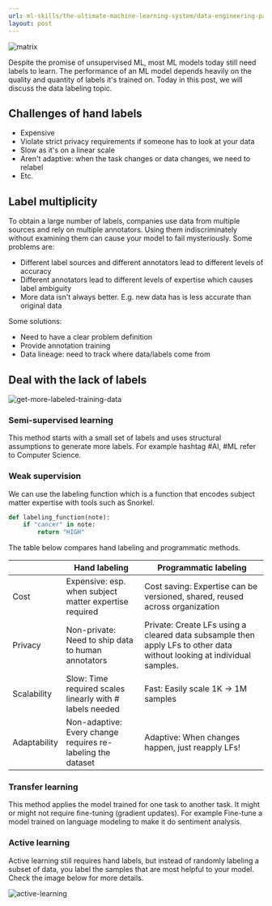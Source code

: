 ```yaml
---
url: ml-skills/the-ultimate-machine-learning-system/data-engineering-part-2-data-labeling
layout: post
---
```


![matrix][matrix]

Despite the promise of unsupervised ML, most ML models today still need labels to learn. The performance of an ML model depends heavily on the quality and quantity of labels it's trained on. Today in this post, we will discuss the data labeling topic.

## Challenges of hand labels

- Expensive
- Violate strict privacy requirements if someone has to look at your data
- Slow as it's on a linear scale
- Aren't adaptive: when the task changes or data changes, we need to relabel
- Etc.

## Label multiplicity

To obtain a large number of labels, companies use data from multiple sources and rely on multiple annotators. Using them indiscriminately without examining them can cause your model to fail mysteriously. Some problems are:

- Different label sources and different annotators lead to different levels of accuracy
- Different annotators lead to different levels of expertise which causes label ambiguity
- More data isn't always better. E.g. new data has is less accurate than original data

Some solutions:

- Need to have a clear problem definition
- Provide annotation training
- Data lineage: need to track where data/labels come from

## Deal with the lack of labels

![get-more-labeled-training-data][get-more-labeled-training-data]

### Semi-supervised learning

This method starts with a small set of labels and uses structural assumptions to generate more labels. For example hashtag #AI, #ML refer to Computer Science.

### Weak supervision

We can use the labeling function which is a function that encodes subject matter expertise with tools such as Snorkel.

```python
def labeling_function(note):
    if "cancer" in note:
        return "HIGH"
```

The table below compares hand labeling and programmatic methods.

|              | Hand labeling                                               | Programmatic labeling                                                                                                  |
| ------------ | ----------------------------------------------------------- | ---------------------------------------------------------------------------------------------------------------------- |
| Cost         | Expensive: esp. when subject matter expertise required      | Cost saving: Expertise can be versioned, shared, reused across organization                                            |
| Privacy      | Non-private: Need to ship data to human annotators          | Private: Create LFs using a cleared data subsample then apply LFs to other data without looking at individual samples. |
| Scalability  | Slow: Time required scales linearly with # labels needed    | Fast: Easily scale 1K -> 1M samples                                                                                    |
| Adaptability | Non-adaptive: Every change requires re-labeling the dataset | Adaptive: When changes happen, just reapply LFs!                                                                       |

### Transfer learning

This method applies the model trained for one task to another task. It might or might not require fine-tuning (gradient updates). For example Fine-tune a model trained on language modeling to make it do sentiment analysis.

### Active learning

Active learning still requires hand labels, but instead of randomly labeling a subset of data, you label the samples that are most helpful to your model. Check the image below for more details.

![active-learning][active-learning]

<!-- MARKDOWN LINKS & IMAGES -->

[matrix]: /assets/images/ml-skills/the-ultimate-machine-learning-system/data-engineering-part-2-data-labeling/matrix.jpg
[get-more-labeled-training-data]: /assets/images/ml-skills/the-ultimate-machine-learning-system/data-engineering-part-2-data-labeling/get-more-labeled-training-data.png
[active-learning]: /assets/images/ml-skills/the-ultimate-machine-learning-system/data-engineering-part-2-data-labeling/active-learning.png
